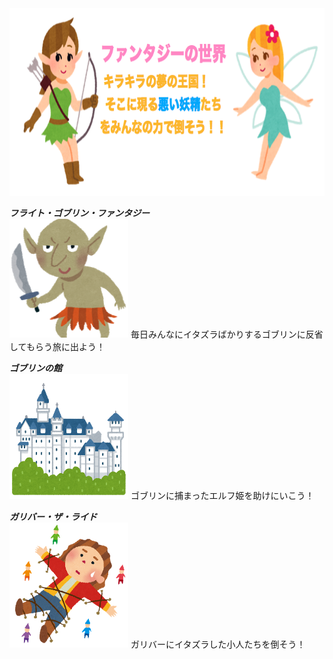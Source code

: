 <img src="fff.png" width="800" height="300"/>

***フライト・ゴブリン・ファンタジー***<br>
<img src="gob.png" width="190" height="190"/>
毎日みんなにイタズラばかりするゴブリンに反省してもらう旅に出よう！<br>

***ゴブリンの館***<br>
<img src="land.png" width="190" height="200"/>
ゴブリンに捕まったエルフ姫を助けにいこう！<br>

***ガリバー・ザ・ライド***<br>
<img src="ga.png" width="190" height="200"/>
ガリバーにイタズラした小人たちを倒そう！
